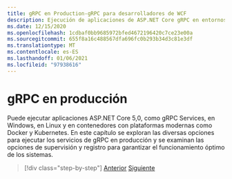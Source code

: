 ```yaml
---
title: gRPC en Production-gRPC para desarrolladores de WCF
description: Ejecución de aplicaciones de ASP.NET Core gRPC en entornos de producción
ms.date: 12/15/2020
ms.openlocfilehash: 1cdbaf0bb9685972bfed4672196420c7ce23e00a
ms.sourcegitcommit: 655f8a16c488567dfa696fc0b293b34d3c81e3df
ms.translationtype: MT
ms.contentlocale: es-ES
ms.lasthandoff: 01/06/2021
ms.locfileid: "97938616"
---
```

# <a name="grpc-in-production"></a>gRPC en producción

Puede ejecutar aplicaciones ASP.NET Core 5,0, como gRPC Services, en Windows, en Linux y en contenedores con plataformas modernas como Docker y Kubernetes. En este capítulo se exploran las diversas opciones para ejecutar los servicios de gRPC en producción y se examinan las opciones de supervisión y registro para garantizar el funcionamiento óptimo de los sistemas.

>[!div class="step-by-step"]
>[Anterior](encryption.md)
>[Siguiente](self-hosted.md)

